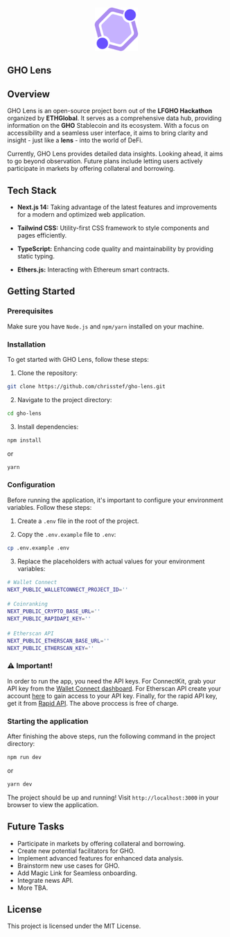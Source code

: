 <div id="top"></div>

<!-- PROJECT Intro -->
<br />
<div align="center">
  <a href="https://gho-lens.vercel.app" target="_blank">
    <img src="./public/logo.svg" alt="GHO Lens logo" height="100">
  </a>
</div>

<!-- ABOUT THE PROJECT -->

## GHO Lens

## Overview

GHO Lens is an open-source project born out of the **LFGHO Hackathon** organized by **ETHGlobal**. It serves as a comprehensive data hub, providing information on the **GHO** Stablecoin and its ecosystem. With a focus on accessibility and a seamless user interface, it aims to bring clarity and insight - just like a **lens** - into the world of DeFi.

Currently, GHO Lens provides detailed data insights. Looking ahead, it aims to go beyond observation. Future plans include letting users actively participate in markets by offering collateral and borrowing.

## Tech Stack

-   **Next.js 14:** Taking advantage of the latest features and improvements for a modern and optimized web application.

-   **Tailwind CSS:** Utility-first CSS framework to style components and pages efficiently.

-   **TypeScript:** Enhancing code quality and maintainability by providing static typing.

-   **Ethers.js:** Interacting with Ethereum smart contracts.

## Getting Started

### Prerequisites

Make sure you have `Node.js` and `npm/yarn` installed on your machine.

### Installation

To get started with GHO Lens, follow these steps:

1. Clone the repository:

```bash
git clone https://github.com/chrisstef/gho-lens.git
```

2. Navigate to the project directory:

```bash
cd gho-lens
```

3. Install dependencies:

```bash
npm install
```
or
```bash
yarn
```

### Configuration

Before running the application, it's important to configure your environment variables. Follow these steps:

1. Create a `.env` file in the root of the project.

2. Copy the `.env.example` file to `.env`:

```bash
cp .env.example .env
```

3. Replace the placeholders with actual values for your environment variables:

```bash
# Wallet Connect
NEXT_PUBLIC_WALLETCONNECT_PROJECT_ID=''

# Coinranking
NEXT_PUBLIC_CRYPTO_BASE_URL=''
NEXT_PUBLIC_RAPIDAPI_KEY=''

# Etherscan API
NEXT_PUBLIC_ETHERSCAN_BASE_URL=''
NEXT_PUBLIC_ETHERSCAN_KEY=''
```

### ⚠️ Important!

In order to run the app, you need the API keys.
For ConnectKit, grab your API key from the [Wallet Connect dashboard](https://cloud.walletconnect.com/sign-in). For Etherscan API create your account [here](https://etherscan.io/apis) to gain access to your API key. Finally, for the rapid API key, get it from [Rapid API](https://rapidapi.com/auth/sign-up?referral=/hub). The above proccess is free of charge.

### Starting the application

After finishing the above steps, run the following command in the project directory:

```bash
npm run dev
```
or
```bash
yarn dev
```

The project should be up and running! Visit `http://localhost:3000` in your browser to view the application.

## Future Tasks

-   Participate in markets by offering collateral and borrowing.
-   Create new potential facilitators for GHO.
-   Implement advanced features for enhanced data analysis.
-   Brainstorm new use cases for GHO.
-   Add Magic Link for Seamless onboarding.
-   Integrate news API.
-   More TBA.

## License

This project is licensed under the MIT License.
